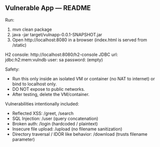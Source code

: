 Vulnerable App — README
-----------------------

Run:
1. mvn clean package
2. java -jar target/vulnapp-0.0.1-SNAPSHOT.jar
3. Open http://localhost:8080 in a browser (index.html is served from /static)

H2 console: http://localhost:8080/h2-console
JDBC url: jdbc:h2:mem:vulndb
user: sa
password: (empty)

Safety:
- Run this only inside an isolated VM or container (no NAT to internet) or bind to localhost only.
- DO NOT expose to public networks.
- After testing, delete the VM/container.

Vulnerabilities intentionally included:
- Reflected XSS: /greet, /search
- SQL Injection: /user (query concatenation)
- Broken auth: /login (hardcoded / plaintext)
- Insecure file upload: /upload (no filename sanitization)
- Directory traversal / IDOR like behavior: /download (trusts filename parameter)
